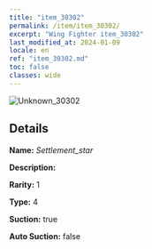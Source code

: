 ```yaml
---
title: "item_30302"
permalink: /item/item_30302/
excerpt: "Wing Fighter item_30302"
last_modified_at: 2024-01-09
locale: en
ref: "item_30302.md"
toc: false
classes: wide
---
```



 ![Unknown_30302](/images/item/Settlement_star_p.png)



## Details

 **Name:** *Settlement_star* 

 **Description:** 

 **Rarity:** 1 

 **Type:** 4 

 **Suction:** true 

 **Auto Suction:** false 


